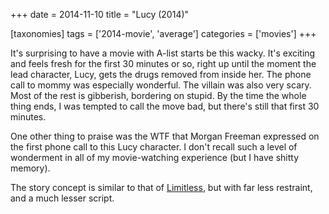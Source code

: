 +++
date = 2014-11-10
title = "Lucy (2014)"

[taxonomies]
tags = ['2014-movie', 'average']
categories = ['movies']
+++

It\'s surprising to have a movie with A-list starts be this wacky. It\'s
exciting and feels fresh for the first 30 minutes or so, right up until
the moment the lead character, Lucy, gets the drugs removed from inside
her. The phone call to mommy was especially wonderful. The villain was
also very scary. Most of the rest is gibberish, bordering on stupid. By
the time the whole thing ends, I was tempted to call the move bad, but
there\'s still that first 30 minutes.

One other thing to praise was the WTF that Morgan Freeman expressed on
the first phone call to this Lucy character. I don\'t recall such a
level of wonderment in all of my movie-watching experience (but I have
shitty memory).

The story concept is similar to that of [Limitless], but with far less
restraint, and a much lesser script.

  [Limitless]: http://tshepang.net/limitless-2011
